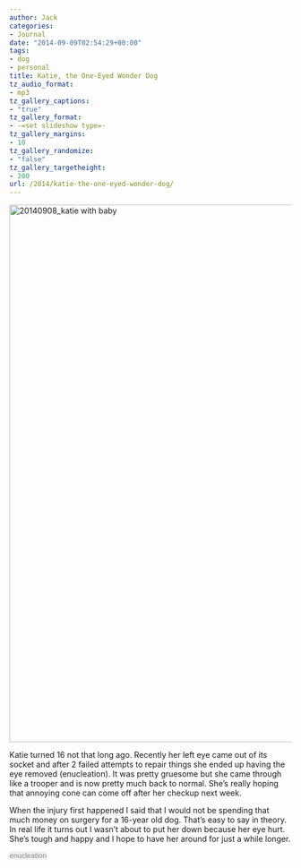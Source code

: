 ```yaml
---
author: Jack
categories:
- Journal
date: "2014-09-09T02:54:29+00:00"
tags:
- dog
- personal
title: Katie, the One-Eyed Wonder Dog
tz_audio_format:
- mp3
tz_gallery_captions:
- "true"
tz_gallery_format:
- -=set slideshow type=-
tz_gallery_margins:
- 10
tz_gallery_randomize:
- "false"
tz_gallery_targetheight:
- 200
url: /2014/katie-the-one-eyed-wonder-dog/
---
```


[<img class="alignnone size-full wp-image-3512" src="/img/2014/09/20140908_katie-with-baby.jpg" alt="20140908_katie with baby" width="1200" height="960" srcset="/img/2014/09/20140908_katie-with-baby.jpg 1200w, /img/2014/09/20140908_katie-with-baby-300x240.jpg 300w, /img/2014/09/20140908_katie-with-baby-768x614.jpg 768w, /img/2014/09/20140908_katie-with-baby-1024x819.jpg 1024w" sizes="(max-width: 1200px) 100vw, 1200px" />][1]

Katie turned 16 not that long ago. Recently her left eye came out of its socket and after 2 failed attempts to repair things she ended up having the eye removed (enucleation). It was pretty gruesome but she came through like a trooper and is now pretty much back to normal. She’s really hoping that annoying cone can come off after her checkup next week.

When the injury first happened I said that I would not be spending that much money on surgery for a 16-year old dog. That’s easy to say in theory. In real life it turns out I wasn’t about to put her down because her eye hurt. She’s tough and happy and I hope to have her around for just a while longer.

<span style="color: #888888; font-family: arial, sans-serif; font-size: 13px; line-height: 16px; background-color: #f1f1f1;">enucleation</span>

 [1]: /img/2014/09/20140908_katie-with-baby.jpg